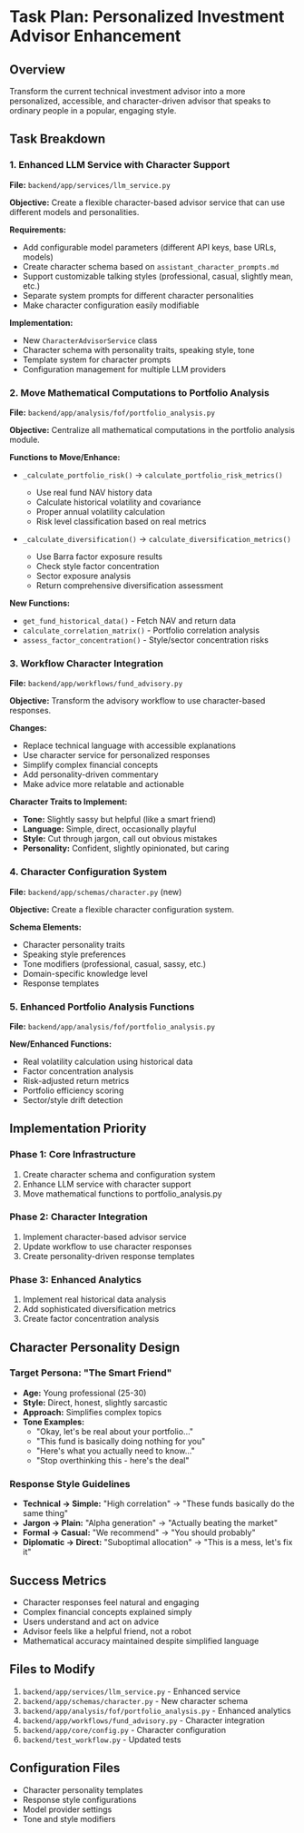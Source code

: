 # Task Plan: Personalized Investment Advisor Enhancement

## Overview
Transform the current technical investment advisor into a more personalized, accessible, and character-driven advisor that speaks to ordinary people in a popular, engaging style.

## Task Breakdown

### 1. Enhanced LLM Service with Character Support
**File:** `backend/app/services/llm_service.py`

**Objective:** Create a flexible character-based advisor service that can use different models and personalities.

**Requirements:**
- Add configurable model parameters (different API keys, base URLs, models)
- Create character schema based on `assistant_character_prompts.md`
- Support customizable talking styles (professional, casual, slightly mean, etc.)
- Separate system prompts for different character personalities
- Make character configuration easily modifiable

**Implementation:**
- New `CharacterAdvisorService` class
- Character schema with personality traits, speaking style, tone
- Template system for character prompts
- Configuration management for multiple LLM providers

### 2. Move Mathematical Computations to Portfolio Analysis
**File:** `backend/app/analysis/fof/portfolio_analysis.py`

**Objective:** Centralize all mathematical computations in the portfolio analysis module.

**Functions to Move/Enhance:**
- `_calculate_portfolio_risk()` → `calculate_portfolio_risk_metrics()`
  - Use real fund NAV history data
  - Calculate historical volatility and covariance
  - Proper annual volatility calculation
  - Risk level classification based on real metrics

- `_calculate_diversification()` → `calculate_diversification_metrics()`
  - Use Barra factor exposure results
  - Check style factor concentration
  - Sector exposure analysis
  - Return comprehensive diversification assessment

**New Functions:**
- `get_fund_historical_data()` - Fetch NAV and return data
- `calculate_correlation_matrix()` - Portfolio correlation analysis
- `assess_factor_concentration()` - Style/sector concentration risks

### 3. Workflow Character Integration
**File:** `backend/app/workflows/fund_advisory.py`

**Objective:** Transform the advisory workflow to use character-based responses.

**Changes:**
- Replace technical language with accessible explanations
- Use character service for personalized responses
- Simplify complex financial concepts
- Add personality-driven commentary
- Make advice more relatable and actionable

**Character Traits to Implement:**
- **Tone:** Slightly sassy but helpful (like a smart friend)
- **Language:** Simple, direct, occasionally playful
- **Style:** Cut through jargon, call out obvious mistakes
- **Personality:** Confident, slightly opinionated, but caring

### 4. Character Configuration System
**File:** `backend/app/schemas/character.py` (new)

**Objective:** Create a flexible character configuration system.

**Schema Elements:**
- Character personality traits
- Speaking style preferences
- Tone modifiers (professional, casual, sassy, etc.)
- Domain-specific knowledge level
- Response templates

### 5. Enhanced Portfolio Analysis Functions
**File:** `backend/app/analysis/fof/portfolio_analysis.py`

**New/Enhanced Functions:**
- Real volatility calculation using historical data
- Factor concentration analysis
- Risk-adjusted return metrics
- Portfolio efficiency scoring
- Sector/style drift detection

## Implementation Priority

### Phase 1: Core Infrastructure
1. Create character schema and configuration system
2. Enhance LLM service with character support
3. Move mathematical functions to portfolio_analysis.py

### Phase 2: Character Integration
1. Implement character-based advisor service
2. Update workflow to use character responses
3. Create personality-driven response templates

### Phase 3: Enhanced Analytics
1. Implement real historical data analysis
2. Add sophisticated diversification metrics
3. Create factor concentration analysis

## Character Personality Design

### Target Persona: "The Smart Friend"
- **Age:** Young professional (25-30)
- **Style:** Direct, honest, slightly sarcastic
- **Approach:** Simplifies complex topics
- **Tone Examples:**
  - "Okay, let's be real about your portfolio..."
  - "This fund is basically doing nothing for you"
  - "Here's what you actually need to know..."
  - "Stop overthinking this - here's the deal"

### Response Style Guidelines
- **Technical → Simple:** "High correlation" → "These funds basically do the same thing"
- **Jargon → Plain:** "Alpha generation" → "Actually beating the market"
- **Formal → Casual:** "We recommend" → "You should probably"
- **Diplomatic → Direct:** "Suboptimal allocation" → "This is a mess, let's fix it"

## Success Metrics
- Character responses feel natural and engaging
- Complex financial concepts explained simply
- Users understand and act on advice
- Advisor feels like a helpful friend, not a robot
- Mathematical accuracy maintained despite simplified language

## Files to Modify
1. `backend/app/services/llm_service.py` - Enhanced service
2. `backend/app/schemas/character.py` - New character schema
3. `backend/app/analysis/fof/portfolio_analysis.py` - Enhanced analytics
4. `backend/app/workflows/fund_advisory.py` - Character integration
5. `backend/app/core/config.py` - Character configuration
6. `backend/test_workflow.py` - Updated tests

## Configuration Files
- Character personality templates
- Response style configurations
- Model provider settings
- Tone and style modifiers 